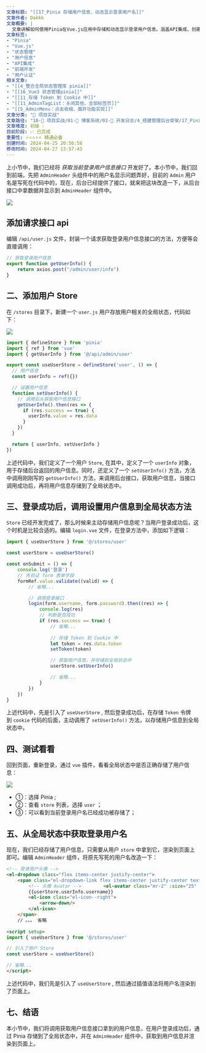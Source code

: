 ```yaml
---
文章标题: "[[17_Pinia 存储用户信息、动态显示登录用户名]]" 
文章作者: Dakkk
文章概要: |
  文章讲解如何使用Pinia在Vue.js应用中存储和动态显示登录用户信息。涵盖API集成、创建Pinia用户Store、登录成功后填充数据，并从全局状态获取信息渲染UI，实现用户名动态显示。
文章标签:
- "Pinia"
- "Vue.js"
- "状态管理"
- "用户信息"
- "API集成"
- "前端开发"
- "用户认证"
相关文章:
- "[[4_整合全局状态管理库 pinia]]"
- "[[16_Vue3 状态管理pinia]]"
- "[[11_存储 Token 到 Cookie 中]]"
- "[[11_AdminTagList：关闭其他、全部标签页]]"
- "[[5_AdminMenu：点击收缩、展开功能实现]]"
文章分类: "🚀 项目实战"
文章路径: "10-🚀 项目实战/01-📝 博客系统/03-📝 开发日志/4_搭建管理后台骨架/17_Pinia 存储用户信息、动态显示登录用户名.md"
文章难度: 初级 💧
目前阶段: ✅ 已完成
重要性: ⭐⭐⭐⭐⭐ 精通必备
创建时间: 2024-04-25 20:56:58
修改时间: 2024-04-27 13:57:43
---
```



上小节中，我们已经将 _获取当前登录用户信息接口_ 开发好了。本小节中，我们回到前端，先把 `AdminHeader` 头组件中的用户名显示问题弄好，目前的 `Admin` 用户名是写死在代码中的，现在，后台已经提供了接口，就来把这块改造一下，从后台接口中拿数据并显示到 `AdminHeader` 组件中。

![](https://img.quanxiaoha.com/quanxiaoha/169484819572739)

## 添加请求接口 api

编辑 `/api/user.js` 文件，封装一个请求获取登录用户信息接口的方法，方便等会直接调用：

```js
// 获取登录用户信息
export function getUserInfo() {
    return axios.post("/admin/user/info")
}
```

## 二、添加用户 Store

在 `/stores` 目录下，新建一个 `user.js` 用户存放用户相关的全局状态，代码如下：

![](https://img.quanxiaoha.com/quanxiaoha/169485787987643)

```js
import { defineStore } from 'pinia'
import { ref } from 'vue'
import { getUserInfo } from '@/api/admin/user'

export const useUserStore = defineStore('user', () => {
  // 用户信息
  const userInfo = ref({})

  // 设置用户信息
  function setUserInfo() {
    // 调用后头获取用户信息接口
    getUserInfo().then(res => {
      if (res.success == true) {
        userInfo.value = res.data
      }
    })
  }

  return { userInfo, setUserInfo }
})
```

上述代码中，我们定义了一个用户 `Store`, 在其中，定义了一个 `userInfo` 对象，用于存储后台返回的用户信息。同时，还定义了一个 `setUserInfo()` 方法，方法中调用刚刚写的 `getUserInfo()` 方法，来调用后台接口，获取用户信息，当接口调用成功后，再将用户信息存储到了全局状态中。

## 三、登录成功后，调用设置用户信息到全局状态方法

`Store` 已经开发完成了，那么时候来主动存储用户信息呢？当用户登录成功后，这个时机是比较合适的。编辑 `login.vue` 文件，在登录方法中，添加如下逻辑：

```js
import { useUserStore } from '@/stores/user'

const userStore = useUserStore()

const onSubmit = () => {
    console.log('登录')
    // 先验证 form 表单字段
    formRef.value.validate((valid) => {
        // 省略...

        // 调用登录接口
        login(form.username, form.password).then((res) => {
            console.log(res)
            // 判断是否成功
            if (res.success == true) {
                // 省略...
                
                // 存储 Token 到 Cookie 中
                let token = res.data.token
                setToken(token)

                // 获取用户信息，并存储到全局状态中
                userStore.setUserInfo()

                // 省略...
            }
        })
    })
}

```

上述代码中，先是引入了 `useUserStore` , 然后登录成功后，在存储 `Token` 令牌到 `cookie` 代码的后面，主动调用了 `setUserInfo()` 方法，以存储用户信息到全局状态中。

## 四、测试看看

回到页面，重新登录，通过 `vue` 插件，看看全局状态中是否正确存储了用户信息：

![](https://img.quanxiaoha.com/quanxiaoha/169485872405963)

- ①：选择 Pinia ;
- ②：查看 `store` 列表，选择 `user` ；
- ③：可以看到当前登录用户名已经成功被存储了；

## 五、从全局状态中获取登录用户名

现在，我们已经存储了用户信息，只需要从用户 `store` 中拿到它，渲染到页面上即可。编辑 `AdminHeader` 组件，将原先写死的用户名改造一下：

```html
<!-- 登录用户头像 -->  
<el-dropdown class="flex items-center justify-center">  
    <span class="el-dropdown-link flex items-center justify-center text-gray-700 text-xs">  
        <!-- 头像 Avatar -->        <el-avatar class="mr-2" :size="25" src="./src/assets/default_avatar.webp"/>  
        {{userStore.userInfo.username}}  
        <el-icon class="el-icon--right">  
            <arrow-down/>  
        </el-icon>  
    </span>
    // 。。。 省略
                
<script setup>
import { useUserStore } from '@/stores/user'

// 引入了用户 Store
const userStore = useUserStore()

// 省略...
</script>
```

上述代码中，我们先是引入了 `useUserStore` , 然后通过插值语法将用户名渲染到了页面上。

## 七、结语

本小节中，我们将调用获取用户信息接口拿到的用户信息，在用户登录成功后，通过 Pinia 存储到了全局状态中，并在 `AdminHeader` 组件中，获取到用户信息并渲染到页面上。